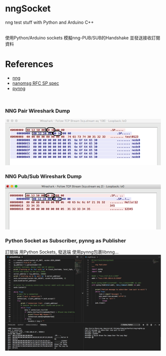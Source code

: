 # nngSocket
  nng test stuff with Python and Arduino C++
  <br/>
  <br/>
  
  使用Python/Arduino sockets 模擬nng-PUB/SUB的Handshake 並發送接收訂閱資料
  <br/>
  
# References
  - [nng](https://github.com/nanomsg/nng)
  - [nanomsg RFC SP spec](https://github.com/nanomsg/nanomsg/blob/master/rfc/sp-tcp-mapping-01.txt)
  - [pynng](https://pypi.org/project/pynng/)
  <br/>
  
### NNG Pair Wireshark Dump
![nng Pair0](pictures/nngPairWireshark.png)
<br/>
### NNG Pub/Sub Wireshark Dump
![nng PubSub](pictures/nngPubSub.png)
<br/>
### Python Socket as Subscriber, pynng as Publisher
訂閱端 用Python Sockets, 發送端 使用pynng包裹libnng...<br/>
![sktSub.py](pictures/nngPythonSkt.png)
